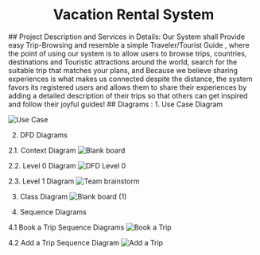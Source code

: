 <h1 align="center" > Vacation Rental System </h1>
##	Project Description and Services in Details:
Our System shall Provide easy Trip-Browsing and  resemble a simple Traveler/Tourist Guide  , where the point of using our system is to allow users to browse trips, countries, destinations and Touristic attractions around the world, search for the suitable trip that matches your plans, and Because we believe sharing experiences is what makes us connected despite the distance, the system favors its registered users and allows them to share their experiences by adding a detailed description of their trips so that others can get inspired and follow their joyful guides!
## Diagrams :
1.	Use Case Diagram

![Use Case](https://user-images.githubusercontent.com/92337927/220678380-1ec9b8c3-8883-4bc9-a4a7-213e86a217be.jpg)


2.	DFD Diagrams

2.1.	Context Diagram
![Blank board](https://user-images.githubusercontent.com/92337927/220666697-d662226a-5679-47bd-9dbd-47efb555b5e1.png)

2.2.	Level 0 Diagram 
![DFD Level 0](https://user-images.githubusercontent.com/92337927/220678375-203ef629-9615-4172-8713-bbae8f1da9a9.png)

2.3.	Level 1 Diagram
![Team brainstorm](https://user-images.githubusercontent.com/92337927/220666589-eb2d0f2f-3f19-4a98-8d4a-8a53a0e11a6e.png)

3.	Class Diagram
![Blank board (1)](https://user-images.githubusercontent.com/92337927/220666808-e30f6bc8-d05d-4fb1-a5cd-4d44ba075c2d.png)

4.	Sequence Diagrams

4.1	Book a Trip Sequence Diagrams
![Book a Trip](https://user-images.githubusercontent.com/92337927/220666420-dd0a68d8-c8ea-41cd-baef-3029e7644a15.png)

4.2	Add a Trip Sequence Diagram
![Add a Trip](https://user-images.githubusercontent.com/92337927/220666152-0f25db49-a0c5-4e1e-936b-0e5966abae9b.png)
